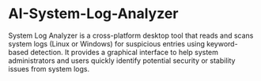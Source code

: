 # AI-System-Log-Analyzer
System Log Analyzer is a cross-platform desktop tool that reads and scans system logs (Linux or Windows) for suspicious entries using keyword-based detection. It provides a graphical interface to help system administrators and users quickly identify potential security or stability issues from system logs.
